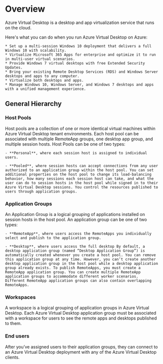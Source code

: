 # **Overview** 

Azure Virtual Desktop is a desktop and app virtualization service that runs on the cloud. 

Here's what you can do when you run Azure Virtual Desktop on Azure: 

    * Set up a multi-session Windows 10 deployment that delivers a full Windows 10 with scalability. 
    * Virtualize Microsoft 365 Apps for enterprise and optimize it to run in multi-user virtual scenarios. 
    * Provide Windows 7 virtual desktops with free Extended Security Updates. 
    * Bring your existing Remote Desktop Services (RDS) and Windows Server desktops and apps to any computer. 
    * Virtualize both desktops and apps. 
    * Manage Windows 10, Windows Server, and Windows 7 desktops and apps with a unified management experience. 

## **General Hierarchy** 

### **Host Pools** 

Host pools are a collection of one or more identical virtual machines within Azure Virtual Desktop tenant environments. Each host pool can be associated with multiple RemoteApp groups, one desktop app group, and multiple session hosts. Host Pools can be one of two types: 

    - **Personal**, where each session host is assigned to individual users. 

    - **Pooled**, where session hosts can accept connections from any user authorized to an application group within the host pool. You can set additional properties on the host pool to change its load-balancing behavior, how many sessions each session host can take, and what the user can do to session hosts in the host pool while signed in to their Azure Virtual Desktop sessions. You control the resources published to users through application groups. 

 

 

### **Application Groups** 

An Application Group is a logical grouping of applications installed on session hosts in the host pool. An application group can be one of two types: 

    - **RemoteApp**, where users access the RemoteApps you individually select and publish to the application group. 

    - **Desktop**, where users access the full desktop By default, a desktop application group (named “Desktop Application Group”) is automatically created whenever you create a host pool. You can remove this application group at any time. However, you can’t create another desktop application group in the host pool while a desktop application group already exists. To publish RemoteApps, you must create a RemoteApp application group. You can create multiple RemoteApp application groups to accommodate different worker scenarios. Different RemoteApp application groups can also contain overlapping RemoteApps. 

### **Workspaces** 

A workspace is a logical grouping of application groups in Azure Virtual Desktop. Each Azure Virtual Desktop application group must be associated with a workspace for users to see the remote apps and desktops published to them. 

### **End users** 

After you’ve assigned users to their application groups, they can connect to an Azure Virtual Desktop deployment with any of the Azure Virtual Desktop clients. 

